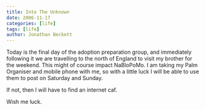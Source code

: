 ```yaml
---
title: Into The Unknown
date: 2006-11-17
categories: [life]
tags: [life]
author: Jonathan Beckett
---
```


Today is the final day of the adoption preparation group, and immediately following it we are travelling to the north of England to visit my brother for the weekend. This might of course impact NaBloPoMo. I am taking my Palm Organiser and mobile phone with me, so with a little luck I will be able to use them to post on Saturday and Sunday.

If not, then I will have to find an internet caf.

Wish me luck.